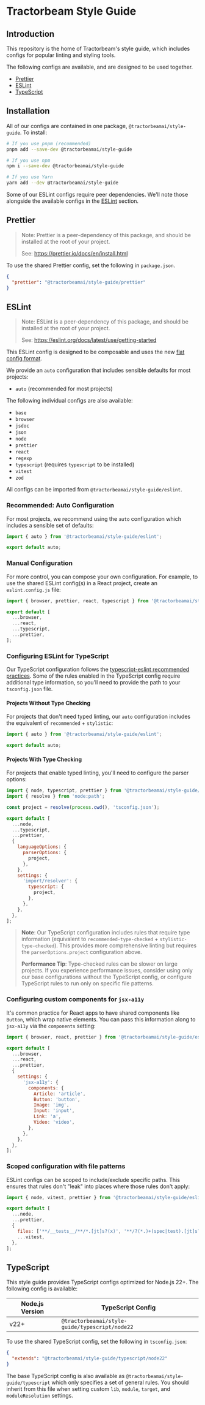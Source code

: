 # Tractorbeam Style Guide

## Introduction

This repository is the home of Tractorbeam's style guide, which includes configs for popular linting and styling tools.

The following configs are available, and are designed to be used together.

- [Prettier](#prettier)
- [ESLint](#eslint)
- [TypeScript](#typescript)

## Installation

All of our configs are contained in one package, `@tractorbeamai/style-guide`. To install:

```sh
# If you use pnpm (recommended)
pnpm add --save-dev @tractorbeamai/style-guide

# If you use npm
npm i --save-dev @tractorbeamai/style-guide

# If you use Yarn
yarn add --dev @tractorbeamai/style-guide
```

Some of our ESLint configs require peer dependencies. We'll note those alongside the available configs in the [ESLint](#eslint) section.

## Prettier

> Note: Prettier is a peer-dependency of this package, and should be installed at the root of your project.
>
> See: https://prettier.io/docs/en/install.html

To use the shared Prettier config, set the following in `package.json`.

```json
{
  "prettier": "@tractorbeamai/style-guide/prettier"
}
```

## ESLint

> Note: ESLint is a peer-dependency of this package, and should be installed at the root of your project.
>
> See: https://eslint.org/docs/latest/use/getting-started

This ESLint config is designed to be composable and uses the new [flat config format](https://eslint.org/docs/latest/use/configure/configuration-files).

We provide an `auto` configuration that includes sensible defaults for most projects:

- `auto` (recommended for most projects)

The following individual configs are also available:

- `base`
- `browser`
- `jsdoc`
- `json`
- `node`
- `prettier`
- `react`
- `regexp`
- `typescript` (requires `typescript` to be installed)
- `vitest`
- `zod`

All configs can be imported from `@tractorbeamai/style-guide/eslint`.

### Recommended: Auto Configuration

For most projects, we recommend using the `auto` configuration which includes a sensible set of defaults:

```js
import { auto } from '@tractorbeamai/style-guide/eslint';

export default auto;
```

### Manual Configuration

For more control, you can compose your own configuration. For example, to use the shared ESLint config(s) in a React project, create an `eslint.config.js` file:

```js
import { browser, prettier, react, typescript } from '@tractorbeamai/style-guide/eslint';

export default [
  ...browser,
  ...react,
  ...typescript,
  ...prettier,
];
```

### Configuring ESLint for TypeScript

Our TypeScript configuration follows the [typescript-eslint recommended practices](https://typescript-eslint.io/users/configs). Some of the rules enabled in the TypeScript config require additional type information, so you'll need to provide the path to your `tsconfig.json` file.

#### Projects Without Type Checking

For projects that don't need typed linting, our `auto` configuration includes the equivalent of `recommended` + `stylistic`:

```js
import { auto } from '@tractorbeamai/style-guide/eslint';

export default auto;
```

#### Projects With Type Checking

For projects that enable typed linting, you'll need to configure the parser options:

```js
import { node, typescript, prettier } from '@tractorbeamai/style-guide/eslint';
import { resolve } from 'node:path';

const project = resolve(process.cwd(), 'tsconfig.json');

export default [
  ...node,
  ...typescript,
  ...prettier,
  {
    languageOptions: {
      parserOptions: {
        project,
      },
    },
    settings: {
      'import/resolver': {
        typescript: {
          project,
        },
      },
    },
  },
];
```

> **Note**: Our TypeScript configuration includes rules that require type information (equivalent to `recommended-type-checked` + `stylistic-type-checked`). This provides more comprehensive linting but requires the `parserOptions.project` configuration above.
>
> **Performance Tip**: Type-checked rules can be slower on large projects. If you experience performance issues, consider using only our base configurations without the TypeScript config, or configure TypeScript rules to run only on specific file patterns.

### Configuring custom components for `jsx-a11y`

It's common practice for React apps to have shared components like `Button`, which wrap native elements. You can pass this information along to `jsx-a11y` via the `components` setting:

```js
import { browser, react, prettier } from '@tractorbeamai/style-guide/eslint';

export default [
  ...browser,
  ...react,
  ...prettier,
  {
    settings: {
      'jsx-a11y': {
        components: {
          Article: 'article',
          Button: 'button',
          Image: 'img',
          Input: 'input',
          Link: 'a',
          Video: 'video',
        },
      },
    },
  },
];
```

### Scoped configuration with file patterns

ESLint configs can be scoped to include/exclude specific paths. This ensures that rules don't "leak" into places where those rules don't apply:

```js
import { node, vitest, prettier } from '@tractorbeamai/style-guide/eslint';

export default [
  ...node,
  ...prettier,
  {
    files: ['**/__tests__/**/*.[jt]s?(x)', '**/?(*.)+(spec|test).[jt]s?(x)'],
    ...vitest,
  },
];
```

## TypeScript

This style guide provides TypeScript configs optimized for Node.js 22+. The following config is available:

| Node.js Version | TypeScript Config                                 |
| --------------- | ------------------------------------------------- |
| v22+            | `@tractorbeamai/style-guide/typescript/node22` |

To use the shared TypeScript config, set the following in `tsconfig.json`:

```json
{
  "extends": "@tractorbeamai/style-guide/typescript/node22"
}
```

The base TypeScript config is also available as `@tractorbeamai/style-guide/typescript` which only specifies a set of general rules. You should inherit from this file when setting custom `lib`, `module`, `target`, and `moduleResolution` settings.